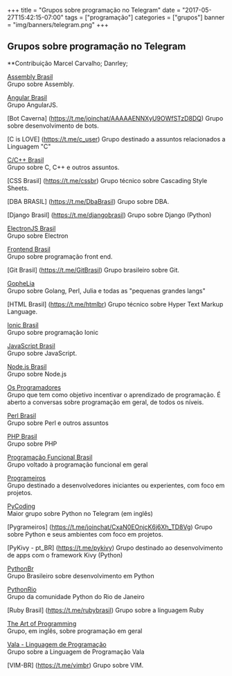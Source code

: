 +++
title = "Grupos sobre programação no Telegram"
date = "2017-05-27T15:42:15-07:00"
tags = ["programação"]
categories = ["grupos"]
banner = "img/banners/telegram.png"
+++

## Grupos sobre programação no Telegram

**Contribuição Marcel Carvalho; Danrley;

[Assembly Brasil](http://t.me/assemblybr)  
Grupo sobre Assembly.

[Angular Brasil](https://t.me/angularJSBrasil)  
Grupo AngularJS.

[Bot Caverna] (https://t.me/joinchat/AAAAAENNXyU9OWfSTzD8DQ)
Grupo sobre desenvolvimento de bots.

[C is LOVE] (https://t.me/c_user)
Grupo destinado a assuntos relacionados a Linguagem "C"

[C/C++ Brasil](http://t.me/ccppbrasil)  
Grupo sobre C, C++ e outros assuntos.

[CSS Brasil] (https://t.me/cssbr)
Grupo técnico sobre Cascading Style Sheets.

[DBA BRASIL] (https://t.me/DbaBrasil)
Grupo sobre DBA.

[Django Brasil] (https://t.me/djangobrasil)
Grupo sobre Django (Python)

[ElectronJS Brasil](https://t.me/electronJs_BR)  
Grupo sobre Electron

[Frontend Brasil](https://t.me/frontendbrasil)  
Grupo sobre programação front end.

[Git Brasil] (https://t.me/GitBrasil)
Grupo brasileiro sobre Git.

[GopheLia](http://t.me/gopheliacoding)  
Grupo sobre Golang, Perl, Julia e todas as "pequenas grandes langs"

[HTML Brasil] (https://t.me/htmlbr)
Grupo técnico sobre Hyper Text Markup Language.

[Ionic Brasil](https://t.me/ionicbrasil)  
Grupo sobre programação Ionic

[JavaScript Brasil](https://t.me/javascriptbrasil)  
Grupo sobre JavaScript.

[Node.js Brasil](https://t.me/NodejsBR)  
Grupo sobre Node.js

[Os Programadores](http://t.me/osprogramadores)  
Grupo que tem como objetivo incentivar o aprendizado de programação. É aberto a conversas sobre programação em geral, de todos os níveis.

[Perl Brasil](http://t.me/perlbrasil)  
Grupo sobre Perl e outros assuntos

[PHP Brasil](http://t.me/phpbrasil)  
Grupo sobre PHP

[Programação Funcional Brasil](http://t.me/programacaofuncionalbrasil)  
Grupo voltado à programação funcional em geral

[Programeiros](https://t.me/joinchat/CxaN0D-xLVriZgVzWBM2Fw)  
Grupo destinado a desenvolvedores iniciantes ou experientes, com foco em projetos.

[PyCoding](http://t.me/pyCoding)  
Maior grupo sobre Python no Telegram (em inglês)

[Pygrameiros] (https://t.me/joinchat/CxaN0EOnjcK6j6Xh_TD8Vg)
Grupo sobre Python e seus ambientes com foco em projetos.

[PyKivy - pt_BR] (https://t.me/pykivy)
Grupo destinado ao desenvolvimento de apps com o framework Kivy (Python)

[PythonBr](http://t.me/pythonbr)  
Grupo Brasileiro sobre desenvolvimento em Python

[PythonRio](https://t.me/PythonRio)  
Grupo da comunidade Python do Rio de Janeiro

[Ruby Brasil] (https://t.me/rubybrasil)
Grupo sobre a linguagem Ruby

[The Art of Programming](http://t.me/theprogrammingartgroup)  
Grupo, em inglês, sobre programação em geral

[Vala - Linguagem de Programação](https://t.me/Vala_BR)  
Grupo sobre a Linguagem de Programação Vala

[VIM-BR] (https://t.me/vimbr)
Grupo sobre VIM.

